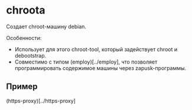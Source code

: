 # chroota

Создает chroot-машину debian.

Особенности:
* Использует для этого chroot-tool, который задействует chroot и debootstrap.
* Совместимо с типом (employ)[../employ], что позволяет программировать содержимое машины через zapusk-программы.

## Пример

(https-proxy)[../https-proxy]
